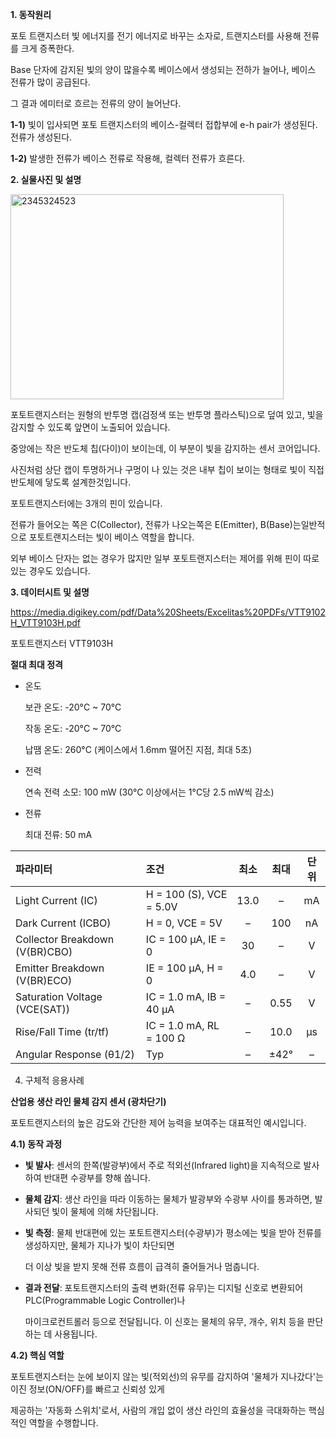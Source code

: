 **1. 동작원리**

  포토 트랜지스터 빛 에너지를 전기 에너지로 바꾸는 소자로, 트랜지스터를 사용해 전류를 크게 증폭한다. 

  Base 단자에 감지된 빛의 양이 많을수록 베이스에서 생성되는 전하가 늘어나, 베이스 전류가 많이 공급된다.
  
  그 결과 에미터로 흐르는 전류의 양이 늘어난다.

 **1-1)** 빛이 입사되면 포토 트랜지스터의 베이스-컬렉터 접합부에 e-h pair가 생성된다. 전류가 생성된다.

  **1-2)** 발생한 전류가 베이스 전류로 작용해, 컬렉터 전류가 흐른다.



**2. 실물사진 및 설명**

<img width="437" height="328" alt="2345324523" src="https://github.com/user-attachments/assets/2065b436-5a0b-4086-8bbd-88be8dc23701" />

  포토트랜지스터는 원형의 반투명 캡(검정색 또는 반투명 플라스틱)으로 덮여 있고, 빛을 감지할 수 있도록 앞면이 노출되어 있습니다.
  
  중앙에는 작은 반도체 칩(다이)이 보이는데, 이 부분이 빛을 감지하는 센서 코어입니다.
  
  사진처럼 상단 캡이 투명하거나 구멍이 나 있는 것은 내부 칩이 보이는 형태로 빛이 직접 반도체에 닿도록 설계한것입니다.

  포토트랜지스터에는 3개의 핀이 있습니다. 
  
  전류가 들어오는 쪽은 C(Collector), 전류가 나오는쪽은 E(Emitter), B(Base)는일반적으로 포토트랜지스터는 빛이 베이스 역할을 합니다. 
  
  외부 베이스 단자는 없는 경우가 많지만 일부 포토트랜지스터는 제어를 위해 핀이 따로있는 경우도 있습니다.

**3. 데이터시트 및 설명**

https://media.digikey.com/pdf/Data%20Sheets/Excelitas%20PDFs/VTT9102H_VTT9103H.pdf

포토트랜지스터 VTT9103H

**절대 최대 정격**

- 온도
 
  보관 온도: -20°C ~ 70°C
  
  작동 온도: -20°C ~ 70°C
  
  납땜 온도: 260°C (케이스에서 1.6mm 떨어진 지점, 최대 5초)

- 전력
  
  연속 전력 소모: 100 mW (30°C 이상에서는 1°C당 2.5 mW씩 감소)

- 전류
  
  최대 전류: 50 mA
  
  

| 파라미터 | 조건 | 최소 | 최대 | 단위 |
| :--- | :--- | :---: | :---: | :---: |
| Light Current (IC) | H = 100 (S), VCE = 5.0V | 13.0 | – | mA |
| Dark Current (ICBO) | H = 0, VCE = 5V | – | 100 | nA |
| Collector Breakdown (V(BR)CBO) | IC = 100 μA, IE = 0 | 30 | – | V |
| Emitter Breakdown (V(BR)ECO) | IE = 100 μA, H = 0 | 4.0 | – | V |
| Saturation Voltage (VCE(SAT)) | IC = 1.0 mA, IB = 40 μA | – | 0.55 | V |
| Rise/Fall Time (tr/tf) | IC = 1.0 mA, RL = 100 Ω | – | 10.0 | μs |
| Angular Response (θ1/2) | Typ | – | ±42° | – |


4. 구체적 응용사례

**산업용 생산 라인 물체 감지 센서 (광차단기)**

포토트랜지스터의 높은 감도와 간단한 제어 능력을 보여주는 대표적인 예시입니다.

**4.1) 동작 과정**

- **빛 발사**: 센서의 한쪽(발광부)에서 주로 적외선(Infrared light)을 지속적으로 발사하여 반대편 수광부를 향해 쏩니다.

- **물체 감지**: 생산 라인을 따라 이동하는 물체가 발광부와 수광부 사이를 통과하면, 발사되던 빛이 물체에 의해 차단됩니다.

- **빛 측정**: 물체 반대편에 있는 포토트랜지스터(수광부)가 평소에는 빛을 받아 전류를 생성하지만, 물체가 지나가 빛이 차단되면

  더 이상 빛을 받지 못해 전류 흐름이 급격히 줄어들거나 멈춥니다.

- **결과 전달**: 포토트랜지스터의 출력 변화(전류 유무)는 디지털 신호로 변환되어 PLC(Programmable Logic Controller)나

  마이크로컨트롤러 등으로 전달됩니다. 이 신호는 물체의 유무, 개수, 위치 등을 판단하는 데 사용됩니다.

**4.2) 핵심 역할**

  포토트랜지스터는 눈에 보이지 않는 빛(적외선)의 유무를 감지하여 '물체가 지나갔다'는 이진 정보(ON/OFF)를 빠르고 신뢰성 있게 
  
  제공하는 '자동화 스위치'로서, 사람의 개입 없이 생산 라인의 효율성을 극대화하는 핵심적인 역할을 수행합니다.
